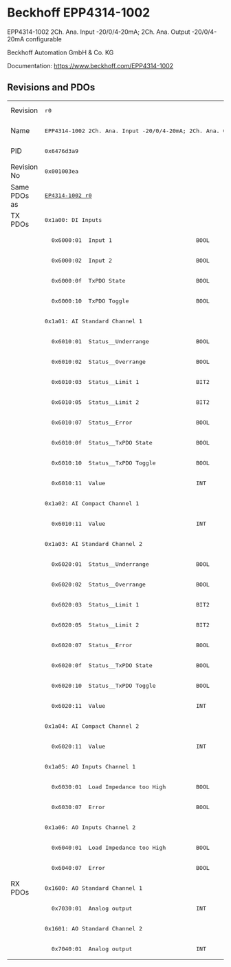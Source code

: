# Beckhoff EPP4314-1002

EPP4314-1002 2Ch. Ana. Input -20/0/4-20mA; 2Ch. Ana. Output -20/0/4-20mA configurable

Beckhoff Automation GmbH & Co. KG

Documentation: <a href="https://www.beckhoff.com/EPP4314-1002">https://www.beckhoff.com/EPP4314-1002</a>

## Revisions and PDOs
<table>
<tr >
<td class="first">Revision</td>
<td ><pre>r0</pre></td>
</tr>
<tr >
<td class="first">Name</td>
<td ><pre>EPP4314-1002 2Ch. Ana. Input -20/0/4-20mA; 2Ch. Ana. Output -20/0/4-20mA configurable</pre></td>
</tr>
<tr >
<td class="first">PID</td>
<td ><pre>0x6476d3a9</pre></td>
</tr>
<tr >
<td class="first">Revision No</td>
<td ><pre>0x001003ea</pre></td>
</tr>
<tr >
<td class="first">Same PDOs as</td>
<td ><pre><a href="EP4314-1002">EP4314-1002 r0</a></pre></td>
</tr>
<tr class="txpdo pdosection">
<td class="first" rowspan=33 valign=top>TX PDOs</td>
<td><pre>0x1a00: DI Inputs</pre></td>
<td></td>
</tr>
<tr class="txpdo">
<td class="first"><pre>  0x6000:01  Input 1                         BOOL</pre></td>
</tr>
<tr class="txpdo">
<td class="first"><pre>  0x6000:02  Input 2                         BOOL</pre></td>
</tr>
<tr class="txpdo">
<td class="first"><pre>  0x6000:0f  TxPDO State                     BOOL</pre></td>
</tr>
<tr class="txpdo">
<td class="first"><pre>  0x6000:10  TxPDO Toggle                    BOOL</pre></td>
</tr>
<tr class="txpdo pdosection">
<td class="first"><pre>0x1a01: AI Standard Channel 1</pre></td>
</tr>
<tr class="txpdo">
<td class="first"><pre>  0x6010:01  Status__Underrange              BOOL</pre></td>
</tr>
<tr class="txpdo">
<td class="first"><pre>  0x6010:02  Status__Overrange               BOOL</pre></td>
</tr>
<tr class="txpdo">
<td class="first"><pre>  0x6010:03  Status__Limit 1                 BIT2</pre></td>
</tr>
<tr class="txpdo">
<td class="first"><pre>  0x6010:05  Status__Limit 2                 BIT2</pre></td>
</tr>
<tr class="txpdo">
<td class="first"><pre>  0x6010:07  Status__Error                   BOOL</pre></td>
</tr>
<tr class="txpdo">
<td class="first"><pre>  0x6010:0f  Status__TxPDO State             BOOL</pre></td>
</tr>
<tr class="txpdo">
<td class="first"><pre>  0x6010:10  Status__TxPDO Toggle            BOOL</pre></td>
</tr>
<tr class="txpdo">
<td class="first"><pre>  0x6010:11  Value                           INT</pre></td>
</tr>
<tr class="txpdo pdosection">
<td class="first"><pre>0x1a02: AI Compact Channel 1</pre></td>
</tr>
<tr class="txpdo">
<td class="first"><pre>  0x6010:11  Value                           INT</pre></td>
</tr>
<tr class="txpdo pdosection">
<td class="first"><pre>0x1a03: AI Standard Channel 2</pre></td>
</tr>
<tr class="txpdo">
<td class="first"><pre>  0x6020:01  Status__Underrange              BOOL</pre></td>
</tr>
<tr class="txpdo">
<td class="first"><pre>  0x6020:02  Status__Overrange               BOOL</pre></td>
</tr>
<tr class="txpdo">
<td class="first"><pre>  0x6020:03  Status__Limit 1                 BIT2</pre></td>
</tr>
<tr class="txpdo">
<td class="first"><pre>  0x6020:05  Status__Limit 2                 BIT2</pre></td>
</tr>
<tr class="txpdo">
<td class="first"><pre>  0x6020:07  Status__Error                   BOOL</pre></td>
</tr>
<tr class="txpdo">
<td class="first"><pre>  0x6020:0f  Status__TxPDO State             BOOL</pre></td>
</tr>
<tr class="txpdo">
<td class="first"><pre>  0x6020:10  Status__TxPDO Toggle            BOOL</pre></td>
</tr>
<tr class="txpdo">
<td class="first"><pre>  0x6020:11  Value                           INT</pre></td>
</tr>
<tr class="txpdo pdosection">
<td class="first"><pre>0x1a04: AI Compact Channel 2</pre></td>
</tr>
<tr class="txpdo">
<td class="first"><pre>  0x6020:11  Value                           INT</pre></td>
</tr>
<tr class="txpdo pdosection">
<td class="first"><pre>0x1a05: AO Inputs Channel 1</pre></td>
</tr>
<tr class="txpdo">
<td class="first"><pre>  0x6030:01  Load Impedance too High         BOOL</pre></td>
</tr>
<tr class="txpdo">
<td class="first"><pre>  0x6030:07  Error                           BOOL</pre></td>
</tr>
<tr class="txpdo pdosection">
<td class="first"><pre>0x1a06: AO Inputs Channel 2</pre></td>
</tr>
<tr class="txpdo">
<td class="first"><pre>  0x6040:01  Load Impedance too High         BOOL</pre></td>
</tr>
<tr class="txpdo">
<td class="first"><pre>  0x6040:07  Error                           BOOL</pre></td>
</tr>
<tr class="rxpdo pdosection">
<td class="first" rowspan=4 valign=top>RX PDOs</td>
<td><pre>0x1600: AO Standard Channel 1</pre></td>
<td></td>
</tr>
<tr class="rxpdo">
<td class="first"><pre>  0x7030:01  Analog output                   INT</pre></td>
</tr>
<tr class="rxpdo pdosection">
<td class="first"><pre>0x1601: AO Standard Channel 2</pre></td>
</tr>
<tr class="rxpdo">
<td class="first"><pre>  0x7040:01  Analog output                   INT</pre></td>
</tr>
</table>
